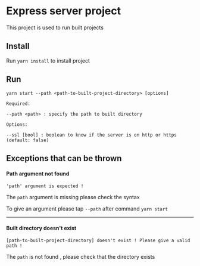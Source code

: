 # Express server project

This project is used to run built projects 

## Install

Run `yarn install` to install project

## Run

```
yarn start --path <path-to-built-project-directory> [options]

Required:

--path <path> : specify the path to built directory

Options:

--ssl [bool] : boolean to know if the server is on http or https (default: false)

```

## Exceptions that can be thrown


#### Path argument not found

 ```
 'path' argument is expected !
 ``` 

 The `path` argument is missing please check the syntax 
 
 To give an argument please tap  `--path` after command `yarn start`

 ---

#### Built directory doesn't exist

```
[path-to-built-project-directory] doesn't exist ! Please give a valid path !
```

The `path` is not found , please check that the directory exists